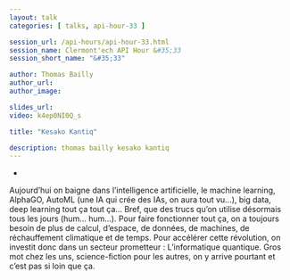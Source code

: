 ```yaml
---
layout: talk
categories: [ talks, api-hour-33 ]

session_url: /api-hours/api-hour-33.html
session_name: Clermont'ech API Hour &#35;33
session_short_name: "&#35;33"

author: Thomas Bailly
author_url:
author_image:

slides_url:
video: k4ep0NI0Q_s

title: "Kesako Kantiq"

description: thomas bailly kesako kantiq
---
```

-

Aujourd’hui on baigne dans l’intelligence artificielle, le machine learning, AlphaGO, AutoML (une IA qui crée des IAs, on aura tout vu...), big data, deep learning tout ça tout ça... Bref, que des trucs qu’on utilise désormais tous les jours (hum... hum...). Pour faire fonctionner tout ça, on a toujours besoin de plus de calcul, d’espace, de données, de machines, de réchauffement climatique et de temps. Pour accélérer cette révolution, on investit donc dans un secteur prometteur : L’informatique quantique. Gros mot chez les uns, science-fiction pour les autres, on y arrive pourtant et c’est pas si loin que ça.
